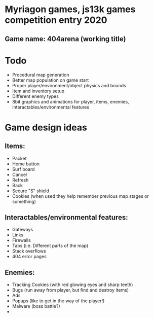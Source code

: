 # Myriagon games, js13k games competition entry 2020
## Game name: 404arena (working title)

# Todo
* Procedural map generation
* Better map population on game start
* Proper player/environment/object physics and bounds
* Item and inventory setup
* Different enemy types
* 8bit graphics and animations for player, items, enemies, interactables/environmental features

# Game design ideas
## Items:
* Packet
* Home button
* Surf board
* Cancel
* Refresh
* Back
* Secure "S" shield
* Cookies (when used they help remember previous map stages or something)

## Interactables/environmental features:
* Gateways
* Links
* Firewalls
* Tabs (i.e. Different parts of the map)
* Stack overflows
* 404 error pages

## Enemies:
* Tracking Cookies (with red glowing eyes and sharp teeth)
* Bugs (run away from player, but find and destroy items)
* Ads
* Popups (like to get in the way of the player!)
* Malware (boss battle?)
* 


